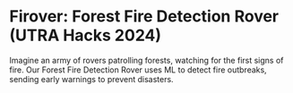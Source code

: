 # Firover: Forest Fire Detection Rover (UTRA Hacks 2024)
Imagine an army of rovers patrolling forests, watching for the first signs of fire. Our Forest Fire Detection Rover uses ML to detect fire outbreaks, sending early warnings to prevent disasters.
